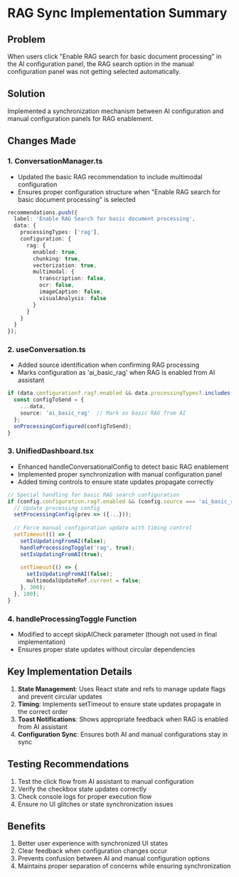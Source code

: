 # RAG Sync Implementation Summary

## Problem
When users click "Enable RAG search for basic document processing" in the AI configuration panel, the RAG search option in the manual configuration panel was not getting selected automatically.

## Solution
Implemented a synchronization mechanism between AI configuration and manual configuration panels for RAG enablement.

## Changes Made

### 1. ConversationManager.ts
- Updated the basic RAG recommendation to include multimodal configuration
- Ensures proper configuration structure when "Enable RAG search for basic document processing" is selected

```typescript
recommendations.push({
  label: 'Enable RAG Search for basic document processing',
  data: {
    processingTypes: ['rag'],
    configuration: {
      rag: { 
        enabled: true, 
        chunking: true, 
        vectorization: true,
        multimodal: {
          transcription: false,
          ocr: false,
          imageCaption: false,
          visualAnalysis: false
        }
      }
    }
  }
});
```

### 2. useConversation.ts
- Added source identification when confirming RAG processing
- Marks configuration as 'ai_basic_rag' when RAG is enabled from AI assistant

```typescript
if (data.configuration?.rag?.enabled && data.processingTypes?.includes('rag')) {
  const configToSend = {
    ...data,
    source: 'ai_basic_rag'  // Mark as basic RAG from AI
  };
  onProcessingConfigured(configToSend);
}
```

### 3. UnifiedDashboard.tsx
- Enhanced handleConversationalConfig to detect basic RAG enablement
- Implemented proper synchronization with manual configuration panel
- Added timing controls to ensure state updates propagate correctly

```typescript
// Special handling for basic RAG search configuration
if (config.configuration.rag?.enabled && (config.source === 'ai_basic_rag' || (!config.source && config.processingTypes?.includes('rag')))) {
  // Update processing config
  setProcessingConfig(prev => ({...}));
  
  // Force manual configuration update with timing control
  setTimeout(() => {
    setIsUpdatingFromAI(false);
    handleProcessingToggle('rag', true);
    setIsUpdatingFromAI(true);
    
    setTimeout(() => {
      setIsUpdatingFromAI(false);
      multimodalUpdateRef.current = false;
    }, 300);
  }, 100);
}
```

### 4. handleProcessingToggle Function
- Modified to accept skipAICheck parameter (though not used in final implementation)
- Ensures proper state updates without circular dependencies

## Key Implementation Details

1. **State Management**: Uses React state and refs to manage update flags and prevent circular updates
2. **Timing**: Implements setTimeout to ensure state updates propagate in the correct order
3. **Toast Notifications**: Shows appropriate feedback when RAG is enabled from AI assistant
4. **Configuration Sync**: Ensures both AI and manual configurations stay in sync

## Testing Recommendations

1. Test the click flow from AI assistant to manual configuration
2. Verify the checkbox state updates correctly
3. Check console logs for proper execution flow
4. Ensure no UI glitches or state synchronization issues

## Benefits

1. Better user experience with synchronized UI states
2. Clear feedback when configuration changes occur
3. Prevents confusion between AI and manual configuration options
4. Maintains proper separation of concerns while ensuring synchronization